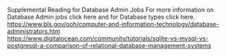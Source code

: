 Supplemental Reading for Database Admin Jobs
For more information on Database Admin jobs click here and for Database types click here.
https://www.bls.gov/ooh/computer-and-information-technology/database-administrators.htm
https://www.digitalocean.com/community/tutorials/sqlite-vs-mysql-vs-postgresql-a-comparison-of-relational-database-management-systems